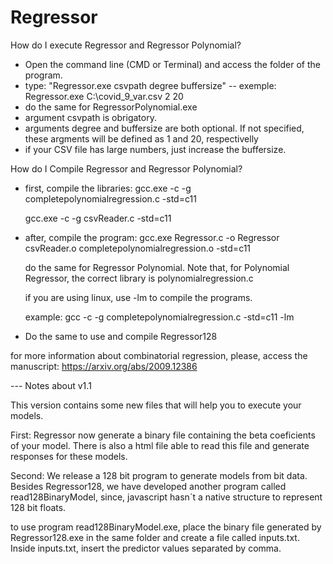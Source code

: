 # Regressor

How do I execute Regressor and Regressor Polynomial?

- Open the command line (CMD or Terminal) and access the folder of the program.
- type: "Regressor.exe csvpath degree buffersize"
-- exemple: Regressor.exe C:\covid_9_var.csv 2 20
- do the same for RegressorPolynomial.exe
- argument csvpath is obrigatory.
- arguments degree and buffersize are both optional. If not specified, these argments will be defined as 1 and 20, respectivelly
- if your CSV file has large numbers, just increase the buffersize.

How do I Compile Regressor and Regressor Polynomial?

- first, compile the libraries: gcc.exe -c -g completepolynomialregression.c -std=c11

  gcc.exe -c -g csvReader.c -std=c11

- after, compile the program: gcc.exe Regressor.c -o Regressor csvReader.o completepolynomialregression.o -std=c11

  do the same for Regressor Polynomial. Note that, for Polynomial Regressor, the correct library is polynomialregression.c

  if you are using linux, use -lm to compile the programs.

  example: gcc -c -g completepolynomialregression.c -std=c11 -lm
  
- Do the same to use and compile Regressor128


for more information about combinatorial regression, please, access the manuscript: https://arxiv.org/abs/2009.12386

--- Notes about v1.1

This version contains some new files that will help you to execute your models.

First: Regressor now generate a binary file containing the beta coeficients of your model. There is also a html file able to read this file and generate responses for these models.

Second: We release a 128 bit program to generate models from bit data. Besides Regressor128, we have developed another program called read128BinaryModel, since, javascript hasn´t a native structure to represent 128 bit floats.

to use program read128BinaryModel.exe, place the binary file generated by Regressor128.exe in the same folder and create a file called inputs.txt. Inside inputs.txt, insert the predictor values separated by comma.
